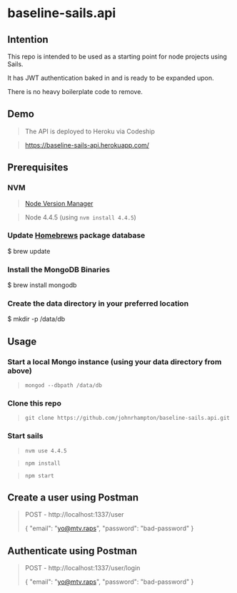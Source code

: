 # baseline-sails.api

## Intention
This repo is intended to be used as a starting point for node projects using Sails.

It has JWT authentication baked in and is ready to be expanded upon.

There is no heavy boilerplate code to remove.

## Demo
> The API is deployed to Heroku via Codeship

> https://baseline-sails-api.herokuapp.com/

## Prerequisites

### NVM
> [Node Version Manager](https://github.com/creationix/nvm)

> Node 4.4.5 (using `nvm install 4.4.5`)

### Update [Homebrews](http://brew.sh/) package database
$ brew update

### Install the MongoDB Binaries
$ brew install mongodb

### Create the data directory in your preferred location
$ mkdir -p /data/db

## Usage

### Start a local Mongo instance (using your data directory from above)
> `mongod --dbpath /data/db`

### Clone this repo
> `git clone https://github.com/johnrhampton/baseline-sails.api.git`

### Start sails
> `nvm use 4.4.5`

> `npm install`

> `npm start`

## Create a user using Postman
> POST - http://localhost:1337/user
>
> {
>      "email": "yo@mtv.raps",
>      "password": "bad-password"
>  }

## Authenticate using Postman
> POST - http://localhost:1337/user/login
>
> {
>      "email": "yo@mtv.raps",
>      "password": "bad-password"
>  }
